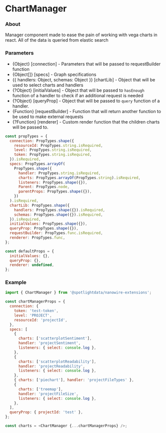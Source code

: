 # ChartManager

### About

Manager component made to ease the pain of working with vega charts in react.
All of the data is queried from elastic search

### Parameters

- {Object} [connection] - Parameters that will be passed to requestBuilder function
- {Object[]} [specs] - Graph specifications
- {{ handlers: Object, schemas: Object }} [chartLib] - Object that will be used to select charts and handlers
- {?Object} [initialValues] - Object that will be passed to `hasEnough` function of a handler to check if an additional request is needed
- {?Object} [queryProp] - Object that will be passed to `query` function of a handler.
- {Function} [requestBuilder] - Function that will return another function to be used to make external requests
- {?Function} [renderer] - Custom render function that the children charts will be passed to.

```javascript
const propTypes = {
  connection: PropTypes.shape({
    resourceId: PropTypes.string.isRequired,
    level: PropTypes.string.isRequired,
    token: PropTypes.string.isRequired,
  }).isRequired,
  specs: PropTypes.arrayOf(
    PropTypes.shape({
      handler: PropTypes.string.isRequired,
      charts: PropTypes.arrayOf(PropTypes.string).isRequired,
      listeners: PropTypes.shape({}),
      Parent: PropTypes.node,
      parentProps: PropTypes.shape({}),
    })
  ).isRequired,
  chartLib: PropTypes.shape({
    handlers: PropTypes.shape({}).isRequired,
    schemas: PropTypes.shape({}).isRequired,
  }).isRequired,
  initialValues: PropTypes.shape({}),
  queryProp: PropTypes.shape({}),
  requestBuilder: PropTypes.func.isRequired,
  renderer: PropTypes.func,
};

const defaultProps = {
  initialValues: {},
  queryProp: {},
  renderer: undefined,
};
```

### Example

```javascript
import { ChartManager } from '@spotlightdata/nanowire-extensions';

const chartManagerProps = {
  connection: {
    token: 'test-token',
    level: 'PROJECT',
    resourceId: 'projectId',
  },
  specs: [
    {
      charts: ['scatterplotSentiment'],
      handler: 'projectSentiment',
      listeners: { select: console.log },
    },
    {
      charts: ['scatterplotReadability'],
      handler: 'projectReadability',
      listeners: { select: console.log },
    },
    { charts: ['piechart'], handler: 'projectFileTypes' },
    {
      charts: ['treemap'],
      handler: 'projectFileSize',
      listeners: { select: console.log },
    },
  ],
  queryProp: { projectId: 'test' },
};

const charts = <ChartManager {...chartManagerProps} />;
```
